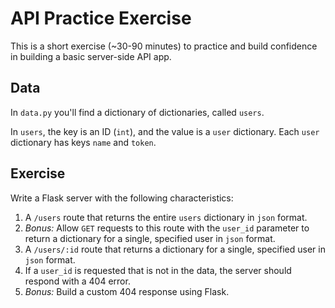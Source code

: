 # API Practice Exercise

This is a short exercise (~30-90 minutes) to practice and build confidence in building a basic server-side API app.

## Data

In `data.py` you'll find a dictionary of dictionaries, called `users`.

In `users`, the key is an ID (`int`), and the value is a `user` dictionary. Each `user` dictionary has keys `name` and `token`.

## Exercise

Write a Flask server with the following characteristics:
1. A `/users` route that returns the entire `users` dictionary in `json` format.
  1. *Bonus:* Allow `GET` requests to this route with the `user_id` parameter to return a dictionary for a single, specified user in `json` format.
1. A `/users/:id` route that returns a dictionary for a single, specified user in `json` format.
1. If a `user_id` is requested that is not in the data, the server should respond with a 404 error.
  1. *Bonus:* Build a custom 404 response using Flask.
